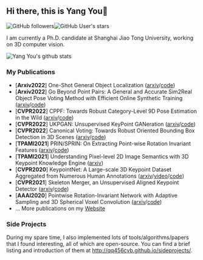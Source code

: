 ## Hi there, this is Yang You👋
![GitHub followers](https://img.shields.io/github/followers/qq456cvb?style=social)![GitHub User's stars](https://img.shields.io/github/stars/qq456cvb?style=social)

I am currently a Ph.D. candidate at Shanghai Jiao Tong University, working on 3D computer vision.

![Yang You's github stats](https://github-readme-stats-git-masterrstaa-rickstaa.vercel.app/api?username=qq456cvb&count_private=false&show_icons=true)

### My Publications
<!-- pub starts -->
* [**Arxiv2022**] One-Shot General Object Localization ([arxiv](https://arxiv.org/abs/2211.13392)/[code](https://github.com/qq456cvb/OneLoc))
* [**Arxiv2022**] Go Beyond Point Pairs: A General and Accurate Sim2Real Object Pose Voting Method with Efficient Online Synthetic Training ([arxiv](https://arxiv.org/abs/2211.13398)/[code](https://github.com/qq456cvb/BeyondPPF))
* [**CVPR2022**] CPPF: Towards Robust Category-Level 9D Pose Estimation in the Wild ([arxiv](https://arxiv.org/abs/2203.03089)/[code](https://github.com/qq456cvb/CPPF))
* [**CVPR2022**] UKPGAN: Unsupervised KeyPoint GANeration ([arxiv](https://arxiv.org/abs/2011.11974)/[code](https://github.com/qq456cvb/UKPGAN))
* [**CVPR2022**] Canonical Voting: Towards Robust Oriented Bounding Box Detection in 3D Scenes ([arxiv](https://arxiv.org/abs/2011.12001)/[code](https://github.com/qq456cvb/CanonicalVoting))
* [**TPAMI2021**] PRIN/SPRIN: On Extracting Point-wise Rotation Invariant Features ([arxiv](https://arxiv.org/abs/2102.12093)/[code](https://github.com/qq456cvb/SPRIN))
* [**TPAMI2021**] Understanding Pixel-level 2D Image Semantics with 3D Keypoint Knowledge Engine ([arxiv](https://arxiv.org/abs/2111.10817))
* [**CVPR2020**] KeypointNet: A Large-scale 3D Keypoint Dataset Aggregated from Numerous Human Annotations ([arxiv](https://arxiv.org/abs/2002.12687)/[video](https://www.youtube.com/watch?v=_xy8h1M8Ejs)/[code](https://github.com/qq456cvb/KeypointNet))
* [**CVPR2021**] Skeleton Merger, an Unsupervised Aligned Keypoint Detector ([arxiv](https://arxiv.org/abs/2103.10814)/[code](https://github.com/eliphatfs/SkeletonMerger))
* [**AAAI2020**] Pointwise Rotation-Invariant Network with Adaptive Sampling and 3D Spherical Voxel Convolution ([arxiv](https://arxiv.org/abs/1811.09361)/[code](https://github.com/qq456cvb/PRIN))
* ... More publications on my [Website](https://qq456cvb.github.io/publications/)
<!-- pub ends -->

### Side Projects
During my spare time, I also implemented lots of tools/algorithms/papers that I found interesting, all of which are open-source. You can find a brief listing and introduction of them at http://qq456cvb.github.io/sideprojects/.
